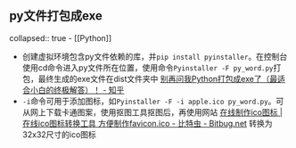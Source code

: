 ## py文件打包成exe
collapsed:: true
	- [[Python]]
- 创建虚拟环境包含py文件依赖的库，并`pip install pyinstaller`。在控制台使用cd命令进入py文件所在位置，使用命令`Pyinstaller -F py_word.py`打包，最终生成的exe文件在dist文件夹中 [别再问我Python打包成exe了（最适合小白的终极解答）！ - 知乎](https://zhuanlan.zhihu.com/p/370914926)
- `-i`命令可用于添加图标，如`Pyinstaller -F -i apple.ico py_word.py`。可从网上下载卡通图案，使用抠图工具抠图后，再使用网站 [在线制作ico图标 | 在线ico图标转换工具 方便制作favicon.ico - 比特虫 - Bitbug.net](https://www.bitbug.net/) 转换为32x32尺寸的ico图标
